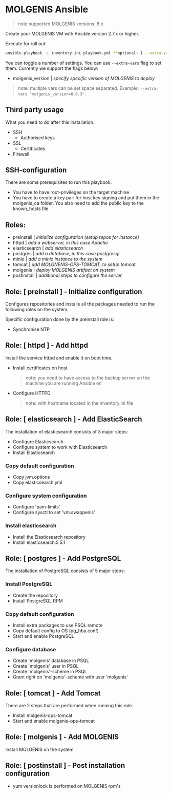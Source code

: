 # MOLGENIS Ansible

>note supported MOLGENIS versions: 8.x 

Create your MOLGENIS VM with Ansible version 2.7.x or higher.

Execute for roll out:

```bash
ansible-playbook -i inventory.ini playbook.yml **optional: [ --extra-vars "molgenis_version=x.x.x" ]**
```

You can toggle a number of settings. You can use ```--extra-vars``` flag to set them. Currently we support the flags below: 
* molgenis_version | *specify specific version of MOLGENIS to deploy*

> note: multiple vars can be set space separated. Example: ```--extra-vars "molgenis_version=8.0.3"```.

## Third party usage
What you need to do after this installation.

- SSH
  - Authorised keys
- SSL
  - Certificates
- Firewall

## SSH-configuration
There are some prerequisites to run this playbook.

- You have to have root-privileges on the target machine
- You have to create a key pair for host key signing and put them in the molgenis_ca folder. You also need to add the public key to the known_hosts file

## Roles:
- preinstall | *initialize configuration (setup repos for instance)*
- httpd | *add a webserver, in this case Apache*
- elasticsearch | *add elasticsearch*
- postgres | *add a database, in this case postgresql*
- minio | *add a minio instance to the system*
- tomcat | *add MOLGNENIS-OPS-TOMCAT, to setup tomcat*
- molgenis | *deploy MOLGENIS artifact on system*
- postinstall | *additional steps to configure the server*

## Role: [ preinstall ] - Initialize configuration
Configures repositories and installs all the packages needed to run the following roles on the system. 

Specific configuration done by the preinstall role is:
* Synchronise NTP

## Role: [ httpd ] - Add httpd
Install the service httpd and enable it on boot time.
* Install certificates on host
  >note: you need to have access to the backup server on the machine you are running Ansible on 
* Configure HTTPD 
  >note: with hostname located in the inventory.ini file

## Role: [ elasticsearch ] - Add ElasticSearch
The installation of elasticsearch consists of 3 major steps:

* Configure Elasticsearch
* Configure system to work with Elasticsearch
* Install Elasticsearch 

### Copy default configuration
* Copy jvm.options
* Copy elasticsearch.yml

### Configure system configuration
* Configure 'pam-limits'
* Configure sysctl to set 'vm.swappenis'

### Install elasticsearch
* Install the Elasticsearch repository 
* Install elasticsearch:5.5.1

## Role: [ postgres ] - Add PostgreSQL
The installation of PostgreSQL consists of 5 major steps:

### Install PostgreSQL
* Create the repository
* Install PostgreSQL RPM

### Copy default configuration
* Install extra packages to use PSQL remote
* Copy default config to OS (pg_hba.conf)
* Start and enable PostgreSQL

### Configure database
* Create 'molgenis' database in PSQL
* Create 'molgenis' user in PSQL
* Create 'molgenis'-scheme in PSQL
* Grant right on 'molgenis'-scheme with user 'molgenis' 

## Role: [ tomcat ] - Add Tomcat
There are 2 steps that are performed when running this role.

* Install molgenis-ops-tomcat
* Start and enable molgenis-ops-tomcat

## Role: [ molgenis ] - Add MOLGENIS 
Install MOLGENIS on the system

## Role: [ postinstall ] - Post installation configuration
* yum versionlock is performed on MOLGENIS rpm's

